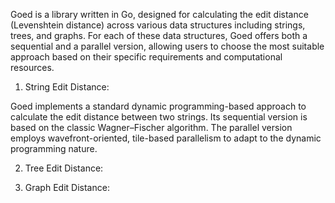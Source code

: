 Goed is a library written in Go, designed for calculating the edit distance (Levenshtein distance) across various data structures including strings, trees, and graphs. For each of these data structures, Goed offers both a sequential and a parallel version, allowing users to choose the most suitable approach based on their specific requirements and computational resources.

1. String Edit Distance:

  Goed implements a standard dynamic programming-based approach to calculate the edit distance between two strings. Its sequential version is based on the classic Wagner–Fischer algorithm. The parallel version employs wavefront-oriented, tile-based parallelism to adapt to the dynamic programming nature.
  
2. Tree Edit Distance:

4. Graph Edit Distance:
